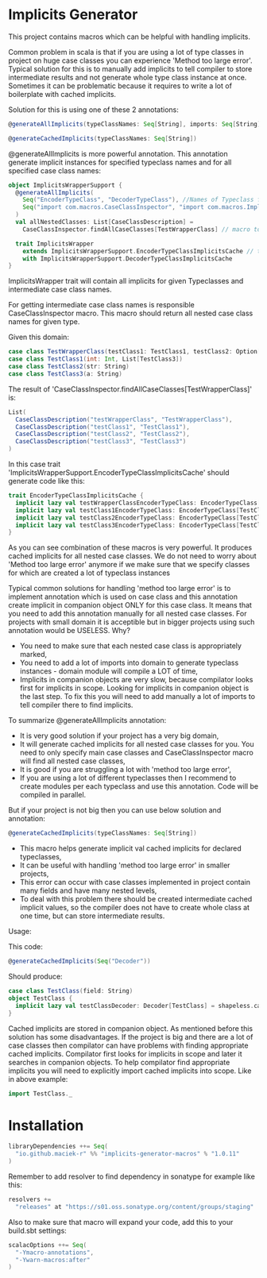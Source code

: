 # Implicits Generator

This project contains macros which can be helpful with handling implicits.

Common problem in scala is that if you are using a lot of type classes in project on huge case classes you can experience 'Method too large error'.
Typical solution for this is to manually add implicits to tell compiler to store intermediate results and not generate whole type class instance at once.
Sometimes it can be problematic because it requires to write a lot of boilerplate with cached implicits.

Solution for this is using one of these 2 annotations:

```scala
@generateAllImplicits(typeClassNames: Seq[String], imports: Seq[String])

@generateCachedImplicits(typeClassNames: Seq[String])
```
@generateAllImplicits is more powerful annotation. This annotation generate implicit instances for specified typeclass names and for all specified case class names:

```scala
object ImplicitsWrapperSupport {
  @generateAllImplicits(
    Seq("EncoderTypeClass", "DecoderTypeClass"), //Names of Typeclass for which implicits should be generated
    Seq("import com.macros.CaseClassInspector", "import com.macros.ImplicitsGeneratorDomainTest._") // Additional imports required for macro to find domain classes
  )
  val allNestedClasses: List[CaseClassDescription] =
    CaseClassInspector.findAllCaseClasses[TestWrapperClass] // macro to get all nested case class names

  trait ImplicitsWrapper
    extends ImplicitsWrapperSupport.EncoderTypeClassImplicitsCache // these 2 traits were generated by @generateAllImplicits annotation
    with ImplicitsWrapperSupport.DecoderTypeClassImplicitsCache
}
```
ImplicitsWrapper trait will contain all implicits for given Typeclasses and intermediate case class names.

For getting intermediate case class names is responsible CaseClassInspector macro.
This macro should return all nested case class names for given type.

Given this domain:

```scala
case class TestWrapperClass(testClass1: TestClass1, testClass2: Option[TestClass2])
case class TestClass1(int: Int, List[TestClass3])
case class TestClass2(str: String)
case class TestClass3(a: String)
```

The result of 'CaseClassInspector.findAllCaseClasses[TestWrapperClass]' is:

```scala
List(
  CaseClassDescription("testWrapperClass", "TestWrapperClass"),
  CaseClassDescription("testClass1", "TestClass1"),
  CaseClassDescription("testClass2", "TestClass2"),
  CaseClassDescription("testClass3", "TestClass3")
)
```
In this case trait 'ImplicitsWrapperSupport.EncoderTypeClassImplicitsCache' should generate code like this:
```scala
trait EncoderTypeClassImplicitsCache {
  implicit lazy val testWrapperClassEncoderTypeClass: EncoderTypeClass[TestWrapperClass] = shapeless.cachedImplicit
  implicit lazy val testClass1EncoderTypeClass: EncoderTypeClass[TestClass1] = shapeless.cachedImplicit
  implicit lazy val testClass2EncoderTypeClass: EncoderTypeClass[TestClass2] = shapeless.cachedImplicit
  implicit lazy val testClass3EncoderTypeClass: EncoderTypeClass[TestClass3] = shapeless.cachedImplicit
}
```
As you can see combination of these macros is very powerful. It produces cached implicits for all nested case classes.
We do not need to worry about 'Method too large error' anymore if we make sure that we specify classes for which are created a lot of typeclass instances

Typical common solutions for handling 'method too large error' is to implement annotation which is used on case class and this annotation create implicit in companion object ONLY for this case class. It means that you need to add this annotation manually for all nested case classes.
For projects with small domain it is acceptible but in bigger projects using such annotation would be USELESS. Why?

* You need to make sure that each nested case class is appropriately marked,
* You need to add a lot of imports into domain to generate typeclass instances - domain module will compile a LOT of time,
* Implicits in companion objects are very slow, because compilator looks first for implicits in scope. Looking for implicits in companion object is the last step. To fix this you will need to add manually a lot of imports to tell compiler there to find implicits.

To summarize @generateAllImplicits annotation:

* It is very good solution if your project has a very big domain,
* It will generate cached implicits for all nested case classes for you. You need to only specify main case classes and CaseClassInspector macro will find all nested case classes,
* It is good if you are struggling a lot with 'method too large error',
* If you are using a lot of different typeclasses then I recommend to create modules per each typeclass and use this annotation. Code will be compiled in parallel.

But if your project is not big then you can use below solution and annotation:

```scala
@generateCachedImplicits(typeClassNames: Seq[String])
```

* This macro helps generate implicit val cached implicits for declared typeclasses,
* It can be useful with handling 'method too large error' in smaller projects,
* This error can occur with case classes implemented in project contain many fields and have many nested levels,
* To deal with this problem there should be created intermediate cached implicit values, so the compiler does not have to create whole class at one time, but can store intermediate results.

Usage:
 
This code:
```scala
@generateCachedImplicits(Seq("Decoder"))
```
Should produce:

```scala
case class TestClass(field: String)
object TestClass {
  implicit lazy val testClassDecoder: Decoder[TestClass] = shapeless.cachedImplicit
}
```
Cached implicits are stored in companion object.
As mentioned before this solution has some disadvantages. 
If the project is big and there are a lot of case classes then compilator can have problems with finding appropriate cached implicits.
Compilator first looks for implicits in scope and later it searches in companion objects.
To help compilator find appropriate implicits you will need to explicitly import cached implicits into scope.
Like in above example:

```scala
import TestClass._
```

# Installation
```scala
libraryDependencies ++= Seq(
  "io.github.maciek-r" %% "implicits-generator-macros" % "1.0.11"
)
```

Remember to add resolver to find dependency in sonatype for example like this:

```scala
resolvers +=
  "releases" at "https://s01.oss.sonatype.org/content/groups/staging"
```

Also to make sure that macro will expand your code, add this to your build.sbt settings:

```scala
scalacOptions ++= Seq(
  "-Ymacro-annotations",
  "-Ywarn-macros:after"
)
```